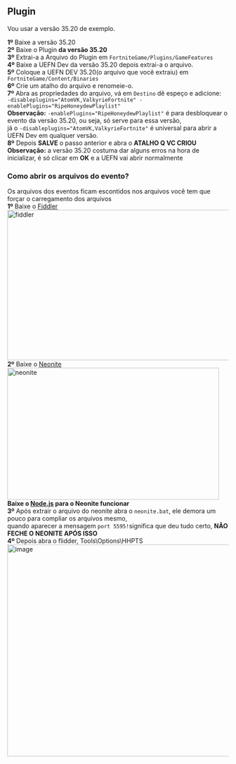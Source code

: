 ## Plugin
Vou usar a versão 35.20 de exemplo.</br>

**1º** Baixe a versão 35.20</br>
**2º** Baixe o Plugin **da versão 35.20**</br>
**3º** Extrai-a a Arquivo do Plugin em `FortniteGame/Plugins/GameFeatures`</br>
**4º** Baixe a UEFN Dev da versão 35.20 depois extrai-a o arquivo.</br>
**5º** Coloque a UEFN DEV 35.20(o arquivo que você extraiu) em `FortniteGame/Content/Binaries`</br>
**6º** Crie um atalho do arquivo e renomeie-o.</br>
**7º** Abra as propriedades do arquivo, vá em `Destino` dê espeço e adicione:</br> `-disableplugins="AtomVK,ValkyrieFortnite" -enablePlugins="RipeHoneydewPlaylist"`</br>
**Observação:** `-enablePlugins="RipeHoneydewPlaylist"` é para desbloquear o evento da versão 35.20, ou seja, só serve para essa versão,</br>já o `-disableplugins="AtomVK,ValkyrieFortnite"` é universal para abrir a UEFN Dev em qualquer versão.</br>
**8º** Depois **SALVE** o passo anterior e abra o **ATALHO Q VC CRIOU**</br>
**Observação:** a versão 35.20 costuma dar alguns erros na hora de inicializar, é só clicar em **OK** e a UEFN vai abrir normalmente</br>

### Como abrir os arquivos do evento?</br>
Os arquivos dos eventos ficam escontidos nos arquivos você tem que forçar o carregamento dos arquivos</br>
**1º** Baixe o [Fiddler](https://www.telerik.com/download/fiddler)</br><img width="683" height="342" alt="fiddler" src="https://github.com/user-attachments/assets/f0c8b182-7621-4204-93ae-e5405abcd82f" /></br>
**2º** Baixe o [Neonite](https://github.com/HybridFNBR/Neonite)</br><img width="482,5" height="300,5" alt="neonite" src="https://github.com/user-attachments/assets/50df8868-5bdd-4c88-af75-be4c8daa3a3e" /></br>
**Baixe o [Node.js](https://nodejs.org/en/download/current/) para o Neonite funcionar**</br>
**3º** Após extrair o arquivo do neonite abra o `neonite.bat`, ele demora um pouco para compliar os arquivos mesmo,</br>quando aparecer a mensagem `port 5595!`significa que deu tudo certo, **NÃO FECHE O NEONITE APÓS ISSO**</br>
**4º** Depois abra o flidder, Tools\Options\HHPTS
<img width="858" height="482" alt="image" src="https://github.com/user-attachments/assets/d8b6aa78-78c8-4f94-b66c-413f95baeca4" />

